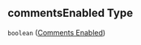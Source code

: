 ## commentsEnabled Type

`boolean` ([Comments Enabled](config-properties-project-information-widget-config-properties-comments-enabled.md))
